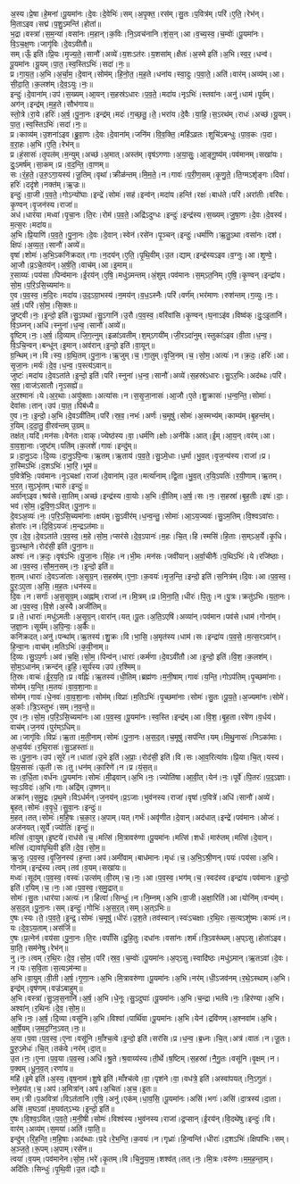 

  
अ॒स्य।प्रे॒षा।हे॒मना॑।पू॒यमा॑नः।दे॒वः।दे॒वेभिः॑।सम्।अ॒पृ॒क्त॒।रस॑म्।सु॒तः।प॒वित्र॑म्।परि॑।ए॒ति॒।रेभ॑न्।मि॒ताऽइव।सद्म॑।प॒शु॒ऽमन्ति॑।होता॑॥  
भ॒द्रा।वस्त्रा॑।स॒म॒न्या॑।वसा॑नः।म॒हान्।क॒विः।नि॒ऽवच॑नानि।शं॒स॒न्।आ।व॒च्य॒स्व॒।च॒म्वोः॑।पू॒यमा॑नः।वि॒ऽच॒क्ष॒णः।जागृ॑विः।दे॒वऽवी॑तौ॥  
सम्।ऊँ॒ इति॑।प्रि॒यः।मृ॒ज्य॒ते॒।सानौ॑।अव्ये॑।य॒शःऽत॑रः।य॒शसा॑म्।क्षैतः॑।अ॒स्मे इति॑।अ॒भि।स्व॒र॒।धन्व॑।पू॒यमा॑नः।यू॒यम्।पा॒त॒।स्व॒स्तिऽभिः॑।सदा॑।नः॒॥  
प्र।गा॒य॒त॒।अ॒भि।अ॒र्चा॒म॒।दे॒वान्।सोम॑म्।हि॒नो॒त॒।म॒ह॒ते।धना॑य।स्वा॒दुः।प॒वा॒ते॒।अति॑।वार॑म्।अव्य॑म्।आ।सी॒दा॒ति॒।क॒लश॑म्।दे॒व॒ऽयुः।नः॒॥  
इन्दुः॑।दे॒वाना॑म्।उप॑।स॒ख्यम्।आ॒यन्।स॒हस्र॑ऽधारः।प॒व॒ते॒।मदा॑य।नृऽभिः॑।स्तवा॑नः।अनु॑।धाम॑।पूर्व॑म्।अग॑न्।इन्द्र॑म्।म॒ह॒ते।सौभ॑गाय॥  
स्तो॒त्रे।रा॒ये।हरिः॑।अ॒र्ष॒।पु॒ना॒नः।इन्द्र॑म्।मदः॑।ग॒च्छ॒तु॒।ते॒।भरा॑य।दे॒वैः।या॒हि॒।स॒ऽरथ॑म्।राधः॑।अच्छ॑।यू॒यम्।पा॒त॒।स्व॒स्तिऽभिः॑।सदा॑।नः॒॥  
प्र।काव्य॑म्।उ॒शना॑ऽइव।ब्रु॒वा॒णः।दे॒वः।दे॒वाना॑म्।जनि॑म।वि॒व॒क्ति॒।महि॑ऽव्रतः।शुचि॑ऽबन्धुः।पा॒व॒कः।प॒दा।व॒रा॒हः।अ॒भि।ए॒ति॒।रेभ॑न्॥  
प्र।हं॒सासः॑।तृ॒पल॑म्।म॒न्युम्।अच्छ॑।अ॒मात्।अस्त॑म्।वृष॑ऽगणाः।अ॒या॒सुः॒।आ॒ङ्गू॒ष्य॑म्।पव॑मानम्।सखा॑यः।दुः॒ऽमर्ष॑म्।सा॒कम्।प्र।व॒द॒न्ति॒।वा॒णम्॥  
सः।रं॒ह॒ते॒।उ॒रु॒ऽगा॒यस्य॑।जू॒तिम्।वृथा॑।क्रीळ॑न्तम्।मि॒म॒ते॒।न।गावः॑।प॒री॒ण॒सम्।कृ॒णु॒ते॒।ति॒ग्मऽशृ॑ङ्गः।दिवा॑।हरिः॑।ददृ॑शे।नक्त॑म्।ऋ॒ज्रः॥  
इन्दुः॑।वा॒जी।प॒व॒ते॒।गोऽन्यो॑घाः।इन्द्रे॑।सोमः॑।सह॑।इन्व॑न्।मदा॑य।हन्ति॑।रक्षः॑।बाध॑ते।परि॑।अरा॑तीः।वरि॑वः।कृ॒ण्वन्।वृ॒जन॑स्य।राजा॑॥  
अध॑।धार॑या।मध्वा॑।पृ॒चा॒नः।ति॒रः।रोम॑।प॒व॒ते॒।अद्रि॑ऽदुग्धः।इन्दुः॑।इन्द्र॑स्य।स॒ख्यम्।जु॒षा॒णः।दे॒वः।दे॒वस्य॑।म॒त्स॒रः।मदा॑य॥  
अ॒भि।प्रि॒याणि॑।प॒व॒ते॒।पु॒ना॒नः।दे॒वः।दे॒वान्।स्वेन॑।रसे॑न।पृ॒ञ्चन्।इन्दुः॑।धर्मा॑णि।ऋ॒तु॒ऽथा।वसा॑नः।दश॑।क्षिपः॑।अ॒व्य॒त॒।सानौ॑।अव्ये॑॥  
वृषा॑।शोमः॑।अ॒भि॒ऽकनि॑क्रदत्।गाः।न॒दय॑न्।ए॒ति॒।पृ॒थि॒वीम्।उ॒त।द्याम्।इन्द्र॑स्यऽइव।व॒ग्नुः।आ।शृ॒ण्वे॒।आ॒जौ।प्र॒ऽचे॒तय॑न्।अ॒र्ष॒ति॒।वाच॑म्।आ।इ॒माम्॥  
र॒साय्यः॑।पय॑सा।पिन्व॑मानः।ई॒रय॑न्।ए॒षि॒।मधु॑ऽमन्तम्।अं॒शुम्।पव॑मानः।स॒म्ऽत॒निम्।ए॒षि॒।कृ॒ण्वन्।इन्द्रा॑य।सो॒म॒।प॒रि॒ऽसि॒च्यमा॑नः॥  
ए॒व।प॒व॒स्व॒।म॒दि॒रः।मदा॑य।उ॒द॒ऽग्रा॒भस्य॑।न॒मय॑न्।व॒ध॒ऽस्नैः।परि॑।वर्ण॑म्।भर॑माणः।रुश॑न्तम्।ग॒व्युः।नः॒।अ॒र्ष॒।परि॑।सो॒म॒।सि॒क्तः॥  
जु॒ष्ट्वी।नः॒।इ॒न्दो॒ इति॑।सु॒ऽपथा॑।सु॒ऽगानि॑।उ॒रौ।प॒व॒स्व॒।वरि॑वांसि।कृ॒ण्वन्।घ॒नाऽइ॑व।विष्व॑क्।दुः॒ऽइ॒तानि॑।वि॒ऽघ्नन्।अधि॑।स्नुना॑।ध॒न्व॒।सानौ॑।अव्ये॑॥  
वृ॒ष्टिम्।नः॒।अ॒र्ष॒।दि॒व्याम्।जि॒ग॒त्नुम्।इळा॑ऽवतीम्।श॒म्ऽगयी॑म्।जी॒रऽदा॑नुम्।स्तुका॑ऽइव।वी॒ता।ध॒न्व॒।वि॒ऽचि॒न्वन्।बन्धू॑न्।इ॒मान्।अव॑रान्।इ॒न्दो॒ इति॑।वा॒यून्॥  
ग्र॒न्थिम्।न।वि।स्य॒।ग्र॒थि॒तम्।पु॒ना॒नः।ऋ॒जुम्।च॒।गा॒तुम्।वृ॒जि॒नम्।च॒।सो॒म॒।अत्यः॑।न।क्र॒दः॒।हरिः॑।आ।सृ॒जा॒नः।मर्यः॑।दे॒व॒।ध॒न्व॒।प॒स्त्य॑ऽवान्॥  
जुष्टः॑।मदा॑य।दे॒वऽता॑ते।इ॒न्दो॒ इति॑।परि॑।स्नुना॑।ध॒न्व॒।सानौ॑।अव्ये॑।स॒हस्र॑ऽधारः।सु॒ऽर॒भिः।अद॑ब्धः।परि॑।स्र॒व॒।वाज॑ऽसातौ।नृ॒ऽसह्ये॑॥  
अ॒र॒श्मानः॑।ये।अ॒र॒थाः।अयु॑क्ताः।अत्या॑सः।न।स॒सृ॒जा॒नासः॑।आ॒जौ।ए॒ते।शु॒क्रासः॑।ध॒न्व॒न्ति॒।सोमाः॑।देवा॑सः।तान्।उप॑।या॒त॒।पिब॑ध्यै॥  
ए॒व।नः॒।इ॒न्दो॒।अ॒भि।दे॒वऽवी॑तिम्।परि॑।स्र॒व॒।नभः॑।अर्णः॑।च॒मूषु॑।सोमः॑।अ॒स्मभ्य॑म्।काम्य॑म्।बृ॒हन्त॑म्।र॒यिम्।द॒दा॒तु॒ वी॒रव॑न्तम् उ॒ग्रम्॥  
तक्ष॑त्।यदि॑।मन॑सः।वेन॑तः।वाक्।ज्येष्ठ॑स्य।वा॒।धर्म॑णि।क्षोः।अनी॑के।आत्।ई॒म्।आ॒य॒न्।वर॑म्।आ।वा॒व॒शा॒नाः।जुष्ट॑म्।पति॑म्।क॒लशे॑।गावः॑।इन्दु॑म्॥  
प्र।दा॒नु॒ऽदः।दि॒व्यः।दा॒नु॒ऽपि॒न्वः।ऋ॒तम्।ऋ॒ताय॑।प॒व॒ते॒।सु॒ऽमे॒धाः।ध॒र्मा।भु॒व॒त्।वृ॒ज॒न्य॑स्य।राजा॑।प्र।रा॒स्मिऽभिः॑।द॒शऽभिः॑।भा॒रि॒।भूम॑॥  
प॒वित्रे॑भिः॒।पव॑मानः।नृ॒ऽचक्षा॑।राजा॑।दे॒वाना॑म्।उ॒त।मर्त्या॑नाम्।द्वि॒ता।भु॒व॒त्।र॒यि॒ऽपतिः॑।र॒यी॒णाम्।ऋ॒तम्।भ॒र॒त्।सुऽभृ॑तम्।चारु॑।इन्दुः॑॥  
अर्वा॑न्ऽइव।श्रव॑से।सा॒तिम्।अच्छ॑।इन्द्र॑स्य।वा॒योः।अ॒भि।वी॒तिम्।अ॒र्ष॒।सः।नः॒।स॒हस्रा॑।बृ॒ह॒तीः।इषः॑।दाः॒।भव॑।सो॒म॒।द्र॒वि॒णः॒ऽवित्।पु॒ना॒नः॥  
दे॒वऽअ॒व्यः॑।नः॒।प॒रि॒ऽसि॒च्यमा॑नाः।क्षय॑म्।सु॒ऽवीर॑म्।ध॒न्व॒न्तु॒।सोमाः॑।आ॒ऽय॒ज्यवः॑।सु॒ऽम॒तिम्।वि॒श्वऽवा॑राः।होता॑रः।न।दि॒वि॒ऽयजः॑।म॒न्द्रऽत॑माः॥  
ए॒व।दे॒व॒।दे॒वऽता॑ते।प॒व॒स्व॒।म॒हे।सो॒म॒।प्सर॑से।दे॒व॒ऽपानः॑।म॒हः।चि॒त्।हि।स्मसि॑।हि॒ताः।स॒म्ऽअ॒र्ये।कृ॒धि।सु॒ऽस्था॒ने।रोद॑सी॒ इति॑।पु॒ना॒नः॥  
अश्वः॑।न।क्र॒दः॒।वृष॑ऽभिः।यु॒जा॒नः।सिं॒हः।न।भी॒मः।मन॑सः।जवी॑यान्।अ॒र्वा॒चीनैः॑।प॒थिऽभिः॑।ये।रजि॑ष्ठाः।आ।प॒व॒स्व॒।सौ॒म॒न॒सम्।नः॒।इ॒न्दो॒ इति॑॥  
श॒तम्।धाराः॑।दे॒वऽजा॑ताः।अ॒सृ॒ग्र॒न्।स॒हस्र॑म्।ए॒नाः॒।क॒वयः॑।मृ॒ज॒न्ति॒।इन्दो॒ इति॑।स॒नित्र॑म्।दि॒वः।आ।प॒व॒स्व॒।पु॒रः॒ऽए॒ता।अ॒सि॒।म॒ह॒तः।धन॑स्य॥  
दि॒वः।न।सर्गाः॑।अ॒स॒सृ॒ग्र॒म्।अह्ना॑म्।राजा॑।न।मि॒त्रम्।प्र।मि॒ना॒ति॒।धीरः॑।पि॒तुः।न।पु॒त्रः।क्रतु॑ऽभिः।य॒ता॒नः।आ।प॒व॒स्व॒।वि॒शे।अ॒स्यै।अजी॑तिम्॥  
प्र।ते॒।धाराः॑।मधु॑ऽमतीः।अ॒सृ॒ग्र॒न्।वारा॑न्।यत्।पू॒तः।अ॒ति॒ऽएषि॑।अव्या॑न्।पव॑मान।पव॑से।धाम॑।गोना॑म्।ज॒ज्ञा॒नः।सूर्य॑म्।अ॒पि॒न्वः॒।अ॒र्कैः॥  
कनि॑क्रदत्।अनु॑।पन्था॑म्।ऋ॒तस्य॑।शु॒क्रः।वि।भा॒सि॒।अ॒मृत॑स्य।धाम॑।सः।इन्द्रा॑य।प॒व॒से॒।म॒त्स॒रऽवा॑न्।हि॒न्वा॒नः।वाच॑म्।म॒तिऽभिः॑।क॒वी॒नाम्॥  
दि॒व्यः।सु॒ऽप॒र्णः।अव॑।च॒क्षि॒।सो॒म॒।पिन्व॑न्।धाराः॑।कर्म॑णा।दे॒वऽवी॑तौ।आ।इ॒न्दो॒ इति॑।वि॒श॒।क॒लश॑म्।सो॒म॒ऽधान॑म्।क्रन्द॑न्।इ॒हि॒।सूर्य॑स्य।उप॑।र॒श्मिम्॥  
ति॒स्रः।वाचः॑।ई॒र॒य॒ति॒।प्र।वह्निः॑।ऋ॒तस्य॑।धी॒तिम्।ब्रह्म॑णः।म॒नी॒षाम्।गावः॑।य॒न्ति॒।गोऽप॑तिम्।पृ॒च्छमा॑नाः।सोम॑म्।य॒न्ति॒।म॒तयः॑।वा॒व॒शा॒नाः॥  
सोम॑म्।गावः॑।धे॒नवः॑।वा॒व॒शा॒नाः।सोम॑म्।विप्राः॑।म॒तिऽभिः॑।पृ॒च्छमा॑नाः।सोमः॑।सु॒तः।पू॒य॒ते॒।अ॒ज्यमा॑नः।सोमे॑।अ॒र्काः।त्रि॒ऽस्तुभः॑।सम्।न॒व॒न्ते॒॥  
ए॒व।नः॒।सो॒म॒।प॒रि॒ऽसि॒च्यमा॑नः।आ।प॒व॒स्व॒।पू॒यमा॑नः।स्व॒स्ति।इन्द्र॑म्।आ।वि॒श॒।बृ॒ह॒ता।रवे॑ण।व॒र्धय॑।वाच॑म्।ज॒नय॑।पुर॑म्ऽधिम्॥  
आ।जागृ॑विः।विप्रः॑।ऋ॒ता।म॒ती॒नाम्।सोमः॑।पु॒ना॒नः।अ॒स॒द॒त्।च॒मूषु॑।सप॑न्ति।यम्।मि॒थु॒नासः॑।निऽका॑माः।अ॒ध्व॒र्यवः॑।र॒थि॒रासः॑।सु॒ऽहस्ताः॑॥  
सः।पु॒ना॒नः।उप॑।सूरे॑।न।धाता॑।उ॒भे इति॑।अ॒प्राः॒।रोद॑सी॒ इति॑।वि।सः।आ॒व॒रित्या॑वः।प्रि॒या।चि॒त्।यस्य॑।प्रि॒य॒सासः॑।ऊ॒ती।सः।तु।धन॑म्।का॒रिणे॑।न।प्र।यं॒स॒त्॥  
सः।व॒र्धि॒ता।वर्ध॑नः।पू॒यमा॑नः।सोमः॑।मी॒ढ्वान्।अ॒भि।नः॒।ज्योति॑षा।आ॒वी॒त्।येन॑।नः॒।पूर्वे॑।पि॒तरः॑।प॒द॒ऽज्ञाः।स्वः॒ऽविदः॑।अ॒भि।गाः।अद्रि॑म्।उ॒ष्णन्॥  
अक्रा॑न्।स॒मु॒द्रः।प्र॒थ॒मे।विऽध॑र्मन्।ज॒नय॑न्।प्र॒ऽजाः।भुव॑नस्य।राजा॑।वृषा॑।प॒वित्रे॑।अधि॑।सानौ॑।अव्ये॑।बृ॒हत्।सोमः॑।व॒वृ॒धे॒।सु॒वा॒नः।इन्दुः॑॥  
म॒हत्।तत्।सोमः॑।म॒हि॒षः।च॒का॒र॒।अ॒पाम्।यत्।गर्भः॑।अवृ॑णीत।दे॒वान्।अद॑धात्।इन्द्रे॑।पव॑मानः।ओजः॑।अज॑नयत्।सूर्ये॑।ज्योतिः॑।इन्दुः॑॥  
मत्सि॑।वा॒युम्।इ॒ष्टये॑।राध॑से।च॒।मत्सि॑।मि॒त्रावरु॑णा।पू॒यमा॑नः।मत्सि॑।शर्धः॑।मारु॑तम्।मत्सि॑।दे॒वान्।मत्सि॑।द्यावा॑पृथि॒वी इति॑।दे॒व॒।सो॒म॒॥  
ऋ॒जुः।प॒व॒स्व॒।वृ॒जि॒नस्य॑।ह॒न्ता।अप॑।अमी॑वाम्।बाध॑मानः।मृधः॑।च॒।अ॒भि॒ऽश्री॒णन्।पयः॑।पय॑सा।अ॒भि।गोना॑म्।इन्द्र॑स्य।त्वम्।तव॑।व॒यम्।सखा॑यः॥  
मध्वः॑।सूद॑म्।प॒व॒स्व॒।वस्वः॑।उत्स॑म्।वी॒रम्।च॒।नः॒।आ।प॒व॒स्व॒।भग॑म्।च॒।स्वद॑स्व।इन्द्रा॑य।पव॑मानः।इ॒न्दो॒ इति॑।र॒यिम्।च॒।नः॒।आ।प॒व॒स्व॒।स॒मु॒द्रात्॥  
सोमः॑।सु॒तः।धार॑या।अत्यः॑।न।हित्वा॑।सिन्धुः॑।न।नि॒म्नम्।अ॒भि।वा॒जी।अ॒क्षा॒रिति॑।आ।योनि॑म्।वन्य॑म्।अ॒स॒द॒त्।पु॒ना॒नः।सम्।इन्दुः॑।गोभिः॑।अ॒स॒र॒त्।सम्।अ॒त्ऽभिः॥  
ए॒षः।स्यः।ते॒।प॒व॒ते॒।इ॒न्द्र॒।सोमः॑।च॒मूषु॑।धीरः॑।उ॒श॒ते।तव॑स्वान्।स्वः॑ऽचक्षाः।र॒थि॒रः।स॒त्यऽशु॑ष्मः।कामः॑।न।यः।दे॒व॒ऽय॒ताम्।अस॑र्जि॥  
ए॒षः।प्र॒त्नेन॑।वय॑सा।पु॒ना॒नः।ति॒रः।वर्पां॑सि।दु॒हि॒तुः।दधा॑नः।वसा॑नः।शर्म॑।त्रि॒ऽवरू॑थम्।अ॒प्ऽसु।होता॑ऽइव।या॒ति॒।सम॑नेषु।रेभ॑न्॥  
नु।नः॒।त्वम्।र॒थि॒रः।दे॒व॒।सो॒म॒।परि॑।स्र॒व॒।च॒म्वोः॑।पू॒यमा॑नः।अ॒प्ऽसु।स्वादि॑ष्ठः।मधु॑ऽमान्।ऋ॒तऽवा॑।दे॒वः।न।यः।स॒वि॒ता।स॒त्यऽम॑न्मा॥  
अ॒भि।वा॒युम्।वी॒ती।अ॒र्ष॒।गृ॒णा॒नः।अ॒भि।मि॒त्रावरु॑णा।पू॒यमा॑नः।अ॒भि।नर॑म्।धी॒ऽजव॑नम्।र॒थे॒ऽस्थाम्।अ॒भि।इन्द्र॑म्।वृष॑णम्।वज्र॑ऽबाहुम्॥  
अ॒भि।वस्त्रा॑।सु॒ऽव॒स॒नानि॑।अ॒र्ष॒।अ॒भि।धे॒नूः।सु॒ऽदुघाः॑।पू॒यमा॑नः।अ॒भि।च॒न्द्रा।भर्त॑वे।नः॒।हिर॑ण्या।अ॒भि।अश्वा॑न्।र॒थिनः॑।दे॒व॒।सो॒म॒॥  
अ॒भि।नः॒।अ॒र्ष॒।दि॒व्या।वसू॑नि।अ॒भि।विश्वा॑।पार्थि॑वा।पू॒यमा॑नः।अ॒भि।येन॑।द्रवि॑णम्।अ॒श्नवा॑म।अ॒भि।आ॒र्षे॒यम्।ज॒म॒द॒ग्नि॒ऽवत्।नः॒॥  
अ॒या।प॒वा।प॒व॒स्व॒।ए॒ना।वसू॑नि।माँ॒श्च॒त्वे।इ॒न्दो॒ इति॑।सर॑सि।प्र।ध॒न्व॒।ब्र॒ध्नः।चि॒त्।अत्र॑।वातः॑।न।जू॒तः।पु॒रु॒ऽमेधः॑।चि॒त्।तक॑वे।नर॑म्।दा॒त्॥  
उ॒त।नः॒।ए॒ना।प॒व॒या।प॒व॒स्व॒।अधि॑।श्रु॒ते।श्र॒वाय्य॑स्य।ती॒र्थे।ष॒ष्टिम्।स॒हस्रा॑।नै॒गु॒तः।वसू॑नि।वृ॒क्षम्।न।प॒क्वम्।धू॒न॒व॒त्।रणा॑य॥  
महि॑।इ॒मे इति॑।अ॒स्य॒।वृष॒नाम॑।शू॒षे इति॑।माँश्च॑त्वे।वा॒।पृश॑ने।वा॒।वध॑त्रे॒ इति॑।अस्वा॑पयत्।नि॒ऽगुतः॑।स्ने॒हय॑त्।च॒।अप॑।अ॒मित्रा॑न्।अप॑।अ॒चितः॑।अ॒च॒।इ॒तः॥  
सम्।त्री।प॒अवित्रा॑।विऽत॑तानि।ए॒षि॒।अनु॑।एक॑म्।धा॒व॒सि॒।पू॒यमा॑नः।असि॑।भगः॑।असि॑।दा॒त्रस्य॑।दा॒ता।असि॑।म॒घऽवा॑।म॒घव॑त्ऽभ्यः।इ॒न्दो॒ इति॑॥  
ए॒षः।वि॒श्व॒ऽवित्।प॒व॒ते॒।म॒नी॒षी।सोमः॑।विश्व॑स्य।भुव॑नस्य।राजा॑।द्र॒प्सान्।ई॒रय॑न्।वि॒दथे॑षु।इन्दुः॑।वि।वार॑म्।अव्य॑म्।स॒मया॑।अति॑।या॒ति॒॥  
इन्दु॑म्।रि॒ह॒न्ति॒।म॒हि॒षाः।अद॑ब्धाः।प॒दे।रे॒भ॒न्ति॒।क॒वयः॑।न।गृध्राः॑।हि॒न्वन्ति॑।धीराः॑।द॒शऽभिः॑।क्षिपा॑भिः।सम्।अ॒ञ्ज॒ते॒।रू॒पम्।अ॒पाम्।रसे॑न॥  
त्वया॑।व॒यम्।पव॑मानेन।सो॒म॒।भरे॑।कृ॒तम्।वि।चि॒नु॒या॒म॒।शश्व॑त्।तत्।नः॒।मि॒त्रः।वरु॑णः।म॒म॒ह॒न्ता॒म्।अदि॑तिः।सिन्धुः॑।पृ॒थि॒वी।उ॒त।द्यौः॥  
